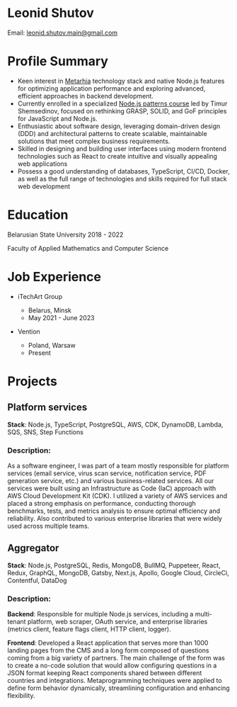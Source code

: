 # Leonid Shutov


Email: leonid.shutov.main@gmail.com

# Profile Summary

- Keen interest in [Metarhia](https://github.com/metarhia) technology stack and native Node.js features for optimizing application performance and exploring advanced, efficient approaches in backend development.
- Currently enrolled in a specialized [Node.js patterns course](https://nodeua.com/Patterns-2024-buy.html) led by Timur Shemsedinov, focused on rethinking GRASP, SOLID, and GoF principles for JavaScript and Node.js.
- Enthusiastic about software design, leveraging domain-driven design (DDD) and architectural patterns to create scalable, maintainable solutions that meet complex business requirements.
- Skilled in designing and building user interfaces using modern frontend technologies such as
React to create intuitive and visually appealing web applications
- Possess a good understanding of databases, TypeScript, CI/CD, Docker, as well as the full range of technologies and skills required for full stack web
development

# Education

Belarusian State University 
2018 - 2022

Faculty of Applied Mathematics and Computer
Science

# Job Experience


- iTechArt Group
    - Belarus, Minsk
    - May 2021 - June 2023

-  Vention
    - Poland, Warsaw
    - Present


# Projects

## Platform services

**Stack**: Node.js, TypeScript, PostgreSQL, AWS, CDK, DynamoDB, Lambda, SQS, SNS, Step
Functions

### Description:
As a software engineer, I was part of a team mostly responsible for platform services (email service, virus scan service, notification service, PDF generation service, etc.) and various business-related services. All our services were built using an Infrastructure as Code (IaC) approach with AWS Cloud Development Kit (CDK). I utilized a variety of AWS services and placed a strong emphasis on performance, conducting thorough benchmarks, tests, and metrics analysis to ensure optimal efficiency and reliability. Also contributed to various enterprise libraries that were widely used across multiple teams.

## Aggregator

**Stack**: Node.js, PostgreSQL, Redis, MongoDB, BullMQ, Puppeteer, React, Redux, GraphQL, MongoDB, Gatsby, Next.js, Apollo, Google Cloud,
CircleCi, Contentful, DataDog

### Description:

**Backend**: Responsible for multiple Node.js services, including a multi-tenant platform, web scraper, OAuth service, and enterprise libraries (metrics client, feature flags client, HTTP client, logger).

**Frontend**: Developed a React application that serves more than 1000 landing pages from the CMS and a long form composed of questions coming from a big variety of partners. The main challenge of the form was to create a no-code solution that would allow configuring questions in a JSON format keeping React components shared between different countries and integrations. Metaprogramming techniques were applied to define form behavior dynamically, streamlining configuration and enhancing flexibility.

